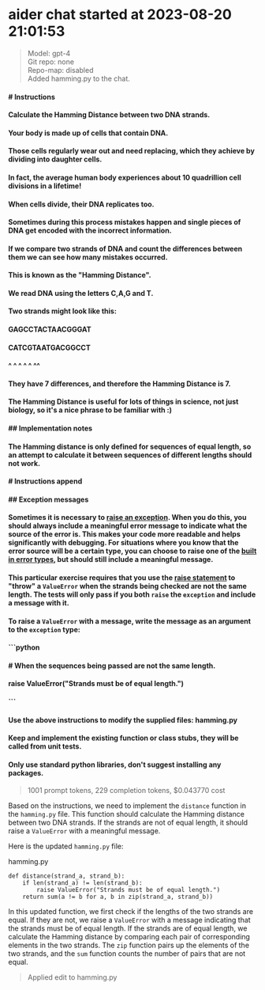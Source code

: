 
# aider chat started at 2023-08-20 21:01:53

> Model: gpt-4  
> Git repo: none  
> Repo-map: disabled  
> Added hamming.py to the chat.  

#### # Instructions  
####   
#### Calculate the Hamming Distance between two DNA strands.  
####   
#### Your body is made up of cells that contain DNA.  
#### Those cells regularly wear out and need replacing, which they achieve by dividing into daughter cells.  
#### In fact, the average human body experiences about 10 quadrillion cell divisions in a lifetime!  
####   
#### When cells divide, their DNA replicates too.  
#### Sometimes during this process mistakes happen and single pieces of DNA get encoded with the incorrect information.  
#### If we compare two strands of DNA and count the differences between them we can see how many mistakes occurred.  
#### This is known as the "Hamming Distance".  
####   
#### We read DNA using the letters C,A,G and T.  
#### Two strands might look like this:  
####   
####     GAGCCTACTAACGGGAT  
####     CATCGTAATGACGGCCT  
####     ^ ^ ^  ^ ^    ^^  
####   
#### They have 7 differences, and therefore the Hamming Distance is 7.  
####   
#### The Hamming Distance is useful for lots of things in science, not just biology, so it's a nice phrase to be familiar with :)  
####   
#### ## Implementation notes  
####   
#### The Hamming distance is only defined for sequences of equal length, so an attempt to calculate it between sequences of different lengths should not work.  
#### # Instructions append  
####   
#### ## Exception messages  
####   
#### Sometimes it is necessary to [raise an exception](https://docs.python.org/3/tutorial/errors.html#raising-exceptions). When you do this, you should always include a **meaningful error message** to indicate what the source of the error is. This makes your code more readable and helps significantly with debugging. For situations where you know that the error source will be a certain type, you can choose to raise one of the [built in error types](https://docs.python.org/3/library/exceptions.html#base-classes), but should still include a meaningful message.  
####   
#### This particular exercise requires that you use the [raise statement](https://docs.python.org/3/reference/simple_stmts.html#the-raise-statement) to "throw" a `ValueError` when the strands being checked are not the same length. The tests will only pass if you both `raise` the `exception` and include a message with it.  
####   
#### To raise a `ValueError` with a message, write the message as an argument to the `exception` type:  
####   
#### ```python  
#### # When the sequences being passed are not the same length.  
#### raise ValueError("Strands must be of equal length.")  
#### ```  
####   
#### ####  
####   
#### Use the above instructions to modify the supplied files: hamming.py  
#### Keep and implement the existing function or class stubs, they will be called from unit tests.  
#### Only use standard python libraries, don't suggest installing any packages.  
> 1001 prompt tokens, 229 completion tokens, $0.043770 cost  

Based on the instructions, we need to implement the `distance` function in the `hamming.py` file. This function should calculate the Hamming distance between two DNA strands. If the strands are not of equal length, it should raise a `ValueError` with a meaningful message.

Here is the updated `hamming.py` file:

hamming.py
```
def distance(strand_a, strand_b):
    if len(strand_a) != len(strand_b):
        raise ValueError("Strands must be of equal length.")
    return sum(a != b for a, b in zip(strand_a, strand_b))
```

In this updated function, we first check if the lengths of the two strands are equal. If they are not, we raise a `ValueError` with a message indicating that the strands must be of equal length. If the strands are of equal length, we calculate the Hamming distance by comparing each pair of corresponding elements in the two strands. The `zip` function pairs up the elements of the two strands, and the `sum` function counts the number of pairs that are not equal.

> Applied edit to hamming.py  

